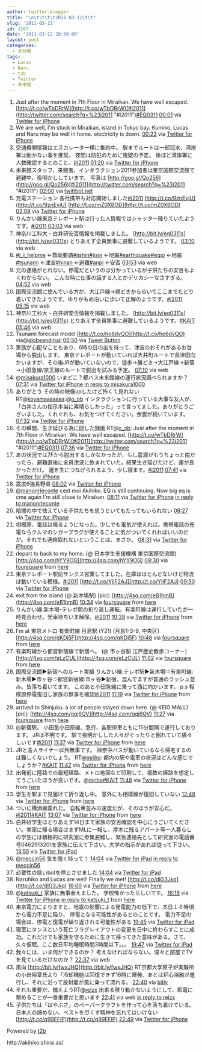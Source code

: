 ```yaml
---
author: twitter-blogger
title: "\n\t\t\t\t2011-03-11\t\t"
slug: '2011-03-11'
id: 1167
date: '2011-03-12 20:30:00'
layout: post
categories:
  - 未分類
tags:
  - Lucas
  - Naru
  - t2b
  - Twitter
  - 未来館
---
```


<div xmlns:georss="http://www.georss.org/georss">

1.  <span><span>Just after the moment in 7th Floor in Miraikan. We have well escaped. [http://t.co/wTbDRrW](http://t.co/wTbDRrW)[#i2011](http://twitter.com/search?q=%23i2011 "#i2011")[#EQ0311](http://twitter.com/search?q=%23EQ0311 "#EQ0311")</span> <span>[<span>00:01</span>](http://twitter.com/o_ob/status/46163847106670592) <span>via [Twitter for iPhone](http://twitter.com/)</span></span></span>
2.  <span><span>We are well, I'm stuck in Miraikan, island in Tokyo bay. Kumiko, Lucas and Naru may be well in home. electricity is down.</span> <span>[<span>00:23</span>](http://twitter.com/o_ob/status/46169421437353984) <span>via [Twitter for iPhone](http://twitter.com/)</span></span></span>
3.  <span><span>交通機関情報はエスカレーター横に集約中。 駅までルートは一部冠水、湾岸署は動かない事を推奨。 夜間は防犯のために施錠の予定。 後ほど湾岸署に人数確認するとのこと。[#i2011](http://twitter.com/search?q=%23i2011 "#i2011")</span> <span>[<span>01:20</span>](http://twitter.com/o_ob/status/46183801218547712) <span>via [Twitter for iPhone](http://twitter.com/)</span></span></span>
4.  <span><span>未来館スタッフ、来館者、インタラクション2011参加者は東京国際交流館で避難中、夜明かししています。 写真は [http://goo.gl/Qo256](http://goo.gl/Qo256)[#i2011](http://twitter.com/search?q=%23i2011 "#i2011")</span> <span>[<span>02:00</span>](http://twitter.com/o_ob/status/46193683787284480) <span>via [twittbot.net](http://twittbot.net/)</span></span></span>
5.  <span><span>充電ステーション 各社携帯も対応開始しました[#i2011](http://twitter.com/search?q=%23i2011 "#i2011") [http://t.co/9znEvjU](http://t.co/9znEvjU) [http://t.co/mZ0XBOD](http://t.co/mZ0XBOD)</span> <span>[<span>02:08</span>](http://twitter.com/o_ob/status/46195678346620928) <span>via [Twitter for iPhone](http://twitter.com/)</span></span></span>
6.  <span><span>りんかい線東京テレポート駅は行った人情報ではシャッター降りていたようです。[#i2011](http://twitter.com/search?q=%23i2011 "#i2011")</span> <span>[<span>03:03</span>](http://twitter.com/o_ob/status/46209553754357761) <span>via web</span></span></span>
7.  <span><span>神奈川工科大・白井研安否情報を掲載しました。 [http://bit.ly/eq0311s](http://bit.ly/eq0311s) とりあえず全員無事に避難しているようです。</span> <span>[<span>03:10</span>](http://twitter.com/o_ob/status/46211271833563136) <span>via web</span></span></span>
8.  <span><span>[#j_j_helpme](http://twitter.com/search?q=%23j_j_helpme "#j_j_helpme") ←救助要請[#jishin](http://twitter.com/search?q=%23jishin "#jishin")[#jisin](http://twitter.com/search?q=%23jisin "#jisin") ←地震[#earthquake](http://twitter.com/search?q=%23earthquake "#earthquake")[#eqjp](http://twitter.com/search?q=%23eqjp "#eqjp") ←地震[#tsunami](http://twitter.com/search?q=%23tsunami "#tsunami") ←津波[#hinan](http://twitter.com/search?q=%23hinan "#hinan") ←避難[#anpi](http://twitter.com/search?q=%23anpi "#anpi") ←安否</span> <span>[<span>03:53</span>](http://twitter.com/o_ob/status/46222152894124032) <span>via web</span></span></span>
9.  <span><span>兄の連絡がとれない。停電だというのは分かっているが子供たちの安否もよくわからない。 こんな時に仕事の話する人とかデリカシーなさすぎる。</span> <span>[<span>04:52</span>](http://twitter.com/o_ob/status/46237039527591936) <span>via web</span></span></span>
10.  <span><span>国際交流館に住んでいる方が、大江戸線→勝どきから歩いてここまでたどり着いてきたようです。ゆりかもめ沿いに歩いて正解のようです。[#i2011](http://twitter.com/search?q=%23i2011 "#i2011")</span> <span>[<span>05:15</span>](http://twitter.com/o_ob/status/46242909065986048) <span>via web</span></span></span>
11.  <span><span>神奈川工科大・白井研安否情報を掲載しました。 [http://bit.ly/eq0311s](http://bit.ly/eq0311s) とりあえず全員無事に避難しているようです。[#KAIT](http://twitter.com/search?q=%23KAIT "#KAIT")</span> <span>[<span>05:46</span>](http://twitter.com/o_ob/status/46250755140747264) <span>via web</span></span></span>
12.  <span><span>Tsunami forecast model [http://t.co/ho6dvQO](http://t.co/ho6dvQO) via@[globeandmail](http://twitter.com/globeandmail "globeandmail")</span> <span>[<span>06:50</span>](http://twitter.com/o_ob/status/46266746105118720) <span>via [Tweet Button](http://twitter.com/tweetbutton)</span></span></span>
13.  <span><span>家族が心配なこともあり、6時の日の出を待って、津波のおそれがあるお台場から脱出します。 東京テレポートが動いていれば大井町ルートで長津田向かいますが、その後JRが動いていないので、徒歩→勝どき→大江戸線→新宿→小田急線/京王線のルートで脱出を試みる予定。</span> <span>[<span>07:10</span>](http://twitter.com/o_ob/status/46271859527913472) <span>via web</span></span></span>
14.  <span><span>@[misakura1000](http://twitter.com/misakura1000 "misakura1000") いまどこ？都バス未来館線の運行状況調べられますか？</span> <span>[<span>07:31</span>](http://twitter.com/o_ob/status/46277093125914624) <span>via [Twitter for iPhone](http://twitter.com/)</span> [in reply to misakura1000](http://twitter.com/misakura1000/status/46276402244362240)</span></span>
15.  <span><span>ありがとう その時の映像upしたけど怖くて見れない RT@[koyamaaaaaaa](http://twitter.com/koyamaaaaaaa "koyamaaaaaaa"):@[o_ob](http://twitter.com/o_ob "o_ob") インタラクションに行っている大事な友人が、「白井さんの指示本当に素晴らしかった」って言ってました。ありがとうございました。くれぐれも、お気をつけてください。余震が続いています。</span> <span>[<span>07:32</span>](http://twitter.com/o_ob/status/46277421275693056) <span>via [Twitter for iPhone](http://twitter.com/)</span></span></span>
16.  <span><span>その瞬間、生き延びる為に回した録画 RT@[o_ob](http://twitter.com/o_ob "o_ob"): Just after the moment in 7th Floor in Miraikan. We have well escaped. [http://t.co/wTbDRrW](http://t.co/wTbDRrW)[#i2011](http://twitter.com/search?q=%23i2011 "#i2011")[#EQ0311](http://twitter.com/search?q=%23EQ0311 "#EQ0311")</span> <span>[<span>07:36</span>](http://twitter.com/o_ob/status/46278368278216704) <span>via [Twitter for iPhone](http://twitter.com/)</span></span></span>
17.  <span><span>あの状況では7Fから脱出するしかなかったが、もし震源がもうちょっと南だったら、避難直後に全員津波に飲まれていた。結果生き延びたけど、運が良かっただけ。 運を生につなげられるよう、少し寝ます。[#i2011](http://twitter.com/search?q=%23i2011 "#i2011")</span> <span>[<span>07:41</span>](http://twitter.com/o_ob/status/46279469861834755) <span>via [Twitter for iPhone](http://twitter.com/)</span></span></span>
18.  <span><span>震度6強長野県</span> <span>[<span>08:02</span>](http://twitter.com/o_ob/status/46284812104908803) <span>via [Twitter for iPhone](http://twitter.com/)</span></span></span>
19.  <span><span>@[manonrleconte](http://twitter.com/manonrleconte "manonrleconte") cest moi Akihiko. EQ is still continuing. Now big eq is cme again I'm still close to Miraikan.</span> <span>[<span>08:11</span>](http://twitter.com/o_ob/status/46287030078013441) <span>via [Twitter for iPhone](http://twitter.com/)</span> [in reply to manonrleconte](http://twitter.com/manonrleconte/status/46281917112397824)</span></span>
20.  <span><span>暗闇の中で怯えている子供たちを思うといてもたってもいられない</span> <span>[<span>08:27</span>](http://twitter.com/o_ob/status/46291095591727104) <span>via [Twitter for iPhone](http://twitter.com/)</span></span></span>
21.  <span><span>相模原、電話は鳴るようになった。少しでも電気が使えれば。携帯電話の充電ならクルマのシガープラグが使えることに気がついてくれればいいのだが。それでも連絡取れないということは、まさか。</span> <span>[<span>08:31</span>](http://twitter.com/o_ob/status/46292195422113793) <span>via [Twitter for iPhone](http://twitter.com/)</span></span></span>
22.  <span><span>depart to back to my home. (@ 日本学生支援機構 東京国際交流館) [http://4sq.com/hYY9OG](http://4sq.com/hYY9OG)</span> <span>[<span>09:30</span>](http://twitter.com/o_ob/status/46307076686880768) <span>via [foursquare](http://foursquare.com)</span> from [here<span></span>](http://maps.google.com/maps?q=35.62043940,139.77517962)</span></span>
23.  <span><span>東京テレポート駅前サンクス営業してました。在庫はほとんどないけど物流は動いている模様。[#i2011](http://twitter.com/search?q=%23i2011 "#i2011") [http://t.co/YjIF2AJ](http://t.co/YjIF2AJ)</span> <span>[<span>09:50</span>](http://twitter.com/o_ob/status/46312051601186818) <span>via [Twitter for iPhone](http://twitter.com/)</span></span></span>
24.  <span><span>exit from the island (@ 新木場駅) [pic]: [http://4sq.com/eB1hmB](http://4sq.com/eB1hmB)</span> <span>[<span>10:34</span>](http://twitter.com/o_ob/status/46323063763111937) <span>via [foursquare](http://foursquare.com)</span> from [here<span></span>](http://maps.google.com/maps?q=35.64610235,139.82703209)</span></span>
25.  <span><span>りんかい線:新木場-テレポ間の折り返し運転。有楽町線は運行していたが一時見合わせ。発車待ちいま解除。[#i2011](http://twitter.com/search?q=%23i2011 "#i2011")</span> <span>[<span>10:38</span>](http://twitter.com/o_ob/status/46324023889625088) <span>via [Twitter for iPhone](http://twitter.com/)</span> from [here<span></span>](http://maps.google.com/maps?q=35.64587123,139.82634069)</span></span>
26.  <span><span>I'm at 東京メトロ 有楽町線 月島駅 (Y21) (月島1-3-9, 中央区) [http://4sq.com/gKDj5F](http://4sq.com/gKDj5F)</span> <span>[<span>10:48</span>](http://twitter.com/o_ob/status/46326640468430848) <span>via [foursquare](http://foursquare.com)</span> from [here<span></span>](http://maps.google.com/maps?q=35.66489186,139.78424549)</span></span>
27.  <span><span>有楽町線から都営新宿線で新宿へ。 (@ 市ヶ谷駅 江戸歴史散歩コーナー) [http://4sq.com/eLzCUL](http://4sq.com/eLzCUL)</span> <span>[<span>11:02</span>](http://twitter.com/o_ob/status/46330293208104960) <span>via [foursquare](http://foursquare.com)</span> from [here<span></span>](http://maps.google.com/maps?q=35.691488,139.736157)</span></span>
28.  <span><span>国際交流館▶新宿へのルート実績 りんかい線:テレポ駅▶新木場⇨有楽町線:新木場▶市ヶ谷⇨都営新宿線:市ヶ谷▶新宿。混んでますが普通のラッシュ並み。皆落ち着いてます。 このあと小田急線に乗って西に向かいます。 p.s 相模原停電復旧し家族の無事を確認[#i2011](http://twitter.com/search?q=%23i2011 "#i2011")</span> <span>[<span>11:19</span>](http://twitter.com/o_ob/status/46334550053355520) <span>via [Twitter for iPhone](http://twitter.com/)</span> from [here<span></span>](http://maps.google.com/maps?q=35.69157369,139.73607864)</span></span>
29.  <span><span>arrived to Shinjuku. a lot of people stayed down here. (@ KEIO MALL) [pic]: [http://4sq.com/gqj6QV](http://4sq.com/gqj6QV)</span> <span>[<span>11:27</span>](http://twitter.com/o_ob/status/46336395714904064) <span>via [foursquare](http://foursquare.com)</span> from [here<span></span>](http://maps.google.com/maps?q=35.688967,139.698847)</span></span>
30.  <span><span>@新宿駅。 小田急小田原線、急行、各駅停車ともに15分間隔で運行しております。 JRは不明です。 駅で夜明かしした人々がぐったりと倒れていて痛々しいです[#i2011](http://twitter.com/search?q=%23i2011 "#i2011")</span> <span>[<span>11:37</span>](http://twitter.com/o_ob/status/46338973089546241) <span>via [Twitter for iPhone](http://twitter.com/)</span> from [here<span></span>](http://maps.google.com/maps?q=35.6951397,139.69889205)</span></span>
31.  <span><span>JRと舎人ライナー以外無事です。 神奈中バスが動いているなら帰宅するのは難しくないでしょう。 RT@[mriho](http://twitter.com/mriho "mriho"): 都内の駅や電車の状況はどんな感じでしょうか？[#KAIT](http://twitter.com/search?q=%23KAIT "#KAIT")</span> <span>[<span>11:42</span>](http://twitter.com/o_ob/status/46340336007651329) <span>via [Twitter for iPhone](http://twitter.com/)</span> from [here<span></span>](http://maps.google.com/maps?q=35.6951397,139.69889205)</span></span>
32.  <span><span>出発前に陸路での最短経路、メトロ地図など印刷して、複数の経路を想定してうごいたほうが良いです。@[mriho](http://twitter.com/mriho "mriho")[#KAIT](http://twitter.com/search?q=%23KAIT "#KAIT")</span> <span>[<span>11:48</span>](http://twitter.com/o_ob/status/46341819428122624) <span>via [Twitter for iPhone](http://twitter.com/)</span> from [here<span></span>](http://maps.google.com/maps?q=35.6951397,139.69889205)</span></span>
33.  <span><span>学生を駅まで見届けて折り返し中。 意外にも相模線が復旧していない</span> <span>[<span>12:48</span>](http://twitter.com/o_ob/status/46356884164313088) <span>via [Twitter for iPhone](http://twitter.com/)</span> from [here<span></span>](http://maps.google.com/maps?q=35.53248594,139.43865114)</span></span>
34.  <span><span>ついに横浜線乗れた。 自転車並みの速度だが、そのほうが安心だ。[#i2011](http://twitter.com/search?q=%23i2011 "#i2011")[#KAIT](http://twitter.com/search?q=%23KAIT "#KAIT")</span> <span>[<span>13:07</span>](http://twitter.com/o_ob/status/46361551652921344) <span>via [Twitter for iPhone](http://twitter.com/)</span> from [here<span></span>](http://maps.google.com/maps?q=35.54786247,139.43775147)</span></span>
35.  <span><span>白井研学生はとりあえず14日まで家族の安否確認を中心にうごいてください。実家に帰る場合はまずMLに一報し、厚木に残るアパート等一人暮らしの学生には積極的に研究室に参集避難し、緊急連絡先として研究室の電話番号0462913201を家族に伝えて下さい。大学の指示があれば従って下さい。</span> <span>[<span>13:55</span>](http://twitter.com/o_ob/status/46373779907158016) <span>via [Twitter for iPad](http://itunes.apple.com/app/twitter/id333903271?mt=8)</span></span></span>
36.  <span><span>@[meccin56](http://twitter.com/meccin56 "meccin56") 気を強く持って！</span> <span>[<span>14:04</span>](http://twitter.com/o_ob/status/46375911049801728) <span>via [Twitter for iPad](http://itunes.apple.com/app/twitter/id333903271?mt=8)</span> [in reply to meccin56](http://twitter.com/meccin56/status/46114446078246912)</span></span>
37.  <span><span>必要性の低いbotを停止させました</span> <span>[<span>14:04</span>](http://twitter.com/o_ob/status/46376099374051330) <span>via [Twitter for iPad](http://itunes.apple.com/app/twitter/id333903271?mt=8)</span></span></span>
38.  <span><span>Naruhiko and Lucas are well! Finally we met! [http://t.co/dlG3Jkq](http://t.co/dlG3Jkq)</span> <span>[<span>16:00</span>](http://twitter.com/o_ob/status/46405293315342336) <span>via [Twitter for iPhone](http://twitter.com/)</span> from [here<span></span>](http://maps.google.com/maps?q=35.54702331,139.32734658)</span></span>
39.  <span><span>@[katsuki_t](http://twitter.com/katsuki_t "katsuki_t") 家族に無事会えました。 学校怖かったらしいです。</span> <span>[<span>16:16</span>](http://twitter.com/o_ob/status/46409208471617536) <span>via [Twitter for iPhone](http://twitter.com/)</span> [in reply to katsuki_t](http://twitter.com/katsuki_t/status/46406738664099840) from [here<span></span>](http://maps.google.com/maps?q=35.54697979,139.3273787)</span></span>
40.  <span><span>東京電力によりますと、地震の影響による発電能力の低下で、本日１８時頃から電力不足に陥り、 停電となる可能性があるとのことです。 電力不足の場合は、停電と復電が繰り返される可能性がある</span> <span>[<span>19:45</span>](http://twitter.com/o_ob/status/46461898903924736) <span>via [Twitter for iPad](http://itunes.apple.com/app/twitter/id333903271?mt=8)</span></span></span>
41.  <span><span>寝室にタンスという死亡フラグレイアウトの変更を日中に終わらすことに成功。これだけでも家族を守るために生きて帰ってきた意味がある。さて、久々仮眠。ここ数日平均睡眠時間3時間以下。。。</span> <span>[<span>19:47</span>](http://twitter.com/o_ob/status/46462393819217920) <span>via [Twitter for iPad](http://itunes.apple.com/app/twitter/id333903271?mt=8)</span></span></span>
42.  <span><span>我々には、いま何ができるのか？ 考えなければならない。温々と部屋でTVを見ているだけなのか？</span> <span>[<span>22:37</span>](http://twitter.com/o_ob/status/46505035634454528) <span>via web</span></span></span>
43.  <span><span>風向 [http://bit.ly/fwxJHQ](http://bit.ly/fwxJHQ) RT京都大学原子炉実験所の小出裕章氏より「冷却機能は回復できず16時に爆発、あとは炉心溶融が進行し、それに沿って放射能が風に乗って流れる。</span> <span>[<span>22:40</span>](http://twitter.com/o_ob/status/46505940282912768) <span>via [bitly](http://bit.ly)</span></span></span>
44.  <span><span>それも重要だ、備えようRT@[relzx](http://twitter.com/relzx "relzx") 出来る限り動かないようにして、節電に務めることが一番重要だと思います</span> <span>[<span>22:41</span>](http://twitter.com/o_ob/status/46506165110190080) <span>via web</span> [in reply to relzx](http://twitter.com/relzx/status/46505848922574848)</span></span>
45.  <span><span>子供たちは「はやぶさ」のペーパークラフトを作って心を落ち着けている。日本人の諦めない、ベストを尽くす精神を忘れてはいけない [http://t.co/q99EFiP](http://t.co/q99EFiP)</span> <span>[<span>22:49</span>](http://twitter.com/o_ob/status/46508199213408256) <span>via [Twitter for iPhone](http://twitter.com/)</span></span></span>

</div>

Powered by [t2b](http://t2b.utilz.jp/)

<div>http://akihiko.shirai.as/</div>